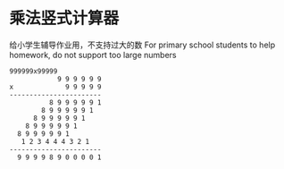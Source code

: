 # 乘法竖式计算器
给小学生辅导作业用，不支持过大的数
For primary school students to help homework, do not support too large numbers
```
999999x99999
            9 9 9 9 9 9
x             9 9 9 9 9
-----------------------
          8 9 9 9 9 9 1
        8 9 9 9 9 9 1
      8 9 9 9 9 9 1
    8 9 9 9 9 9 1
  8 9 9 9 9 9 1
   1 2 3 4 4 4 3 2 1  
-----------------------
  9 9 9 9 8 9 0 0 0 0 1
```
